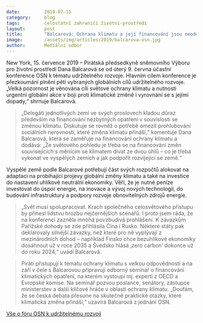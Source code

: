 ```yaml
---
date:         2019-07-15
category:     blog
tags:         celostátní zahraničí životní-prostředí
layout:       post
title:        "Balcarová: Ochrana klimatu a její financování jsou neoddělitelná témata"
image:        /assets/img/articles/2019/balcarova-osn.jpg
author:       Mediální odbor
---
```



New York, 15. července 2019 – Pirátská předsedkyně sněmovního Výboru pro životní prostředí Dana Balcarová se od úterý 9. června účastní konference OSN k tématu udržitelného rozvoje. Hlavním cílem konference je přezkoumání plnění pěti vybraných globálních cílů udržitelného rozvoje. „Velká pozornost je věnována cíli světové ochrany klimatu a nutnosti urgentní globální akce v boji proti klimatické změně i vyrovnání se s jejími dopady,“ shrnuje Balcarová.  

> „Delegáti jednotlivých zemí ve svých proslovech kladou důraz především na financování nezbytných opatření v souvislosti se změnou klimatu. Diskutuje se rovněž o potřebě omezit prohlubování sociálních nerovností, které změna klimatu přináší,“ komentuje Dana Balcarová, která se zaměřuje na financování ochrany klimatu a dodává: „Ze světového pohledu je třeba se na financování změn souvisejících s měnícím se klimatem dívat ze dvou úhlů – co je třeba vykonat ve vyspělých zemích a jak podpořit rozvíjející se země.“

Vyspělé země podle Balcarové potřebují část svých rozpočtů alokovat na adaptaci na probíhající projevy globální změny klimatu a také na investice do nastavení uhlíkově neutrální ekonomiky. Věří, že je nutné peníze investovat do úspor energie, na inovace a vývoj nových technologií, do budování infrastruktury a podpory rozvoje obnovitelných zdrojů energie.

> „Svět musí spolupracovat. Krach společného celosvětového přístupu by přinesl lidstvu hrozbu nejčernějších scénářů. I proto jsem ráda, že na konferenci zazněla mnohá povzbudivá prohlášení. K závazkům Pařížské dohody se zde přihlásila Čína i Rusko. Některé státy pak deklarovaly silnější závazky, než které pro ně vyplývají z mezinárodních dohod – například Finsko chce bezuhlíkové ekonomiky dosáhnout už v roce 2035 a Švédsko hlásá ‚zero carbon‘ dokonce už do roku 2024,“ uvádí Balcarová.  

> Piráti přistupují k tématu ochrany klimatu s velkou odpovědností a na září v čele s Balcarovou připravují odborný seminář o financování klimatických opatření, na kterém vystoupí mj. experti z OECD a Evropské komise. Na seminář pozvou poslance, senátory, zástupce ministerstev a další klíčové hráče v oblasti ochrany klimatu. „Doufám, že se česká debata přesune na skutečně praktické otázky, které klimatická změna přináší,“ uzavírá Balcarová z jednání OSN.

[Vše o fóru OSN k udržitelnému rozvoji](https://sustainabledevelopment.un.org/hlpf/2019/)
